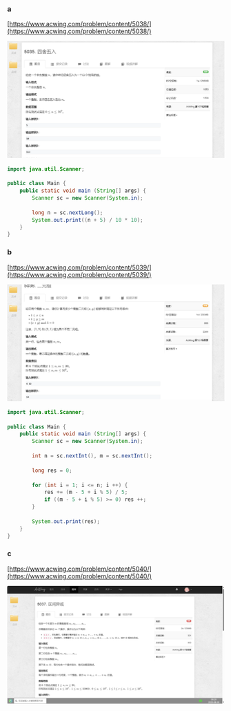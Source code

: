 ### a

[https://www.acwing.com/problem/content/5038/](https://www.acwing.com/problem/content/5038/)

<img src="../images/107/acw_107_a.png">

```java
import java.util.Scanner;

public class Main {
    public static void main (String[] args) {
        Scanner sc = new Scanner(System.in);
        
        long n = sc.nextLong();
        System.out.print((n + 5) / 10 * 10);
    }
}
```

### b

[https://www.acwing.com/problem/content/5039/](https://www.acwing.com/problem/content/5039/)

<img src="../images/107/acw_107_b.png">

```java
import java.util.Scanner;

public class Main {
    public static void main (String[] args) {
        Scanner sc = new Scanner(System.in);
        
        int n = sc.nextInt(), m = sc.nextInt();
        
        long res = 0;
        
        for (int i = 1; i <= n; i ++) {
            res += (m - 5 + i % 5) / 5;
            if ((m - 5 + i % 5) >= 0) res ++;
        }
        
        System.out.print(res);
    }
}
```

### c

[https://www.acwing.com/problem/content/5040/](https://www.acwing.com/problem/content/5040/)

<img src="../images/107/acw_107_c.png">

```java

```